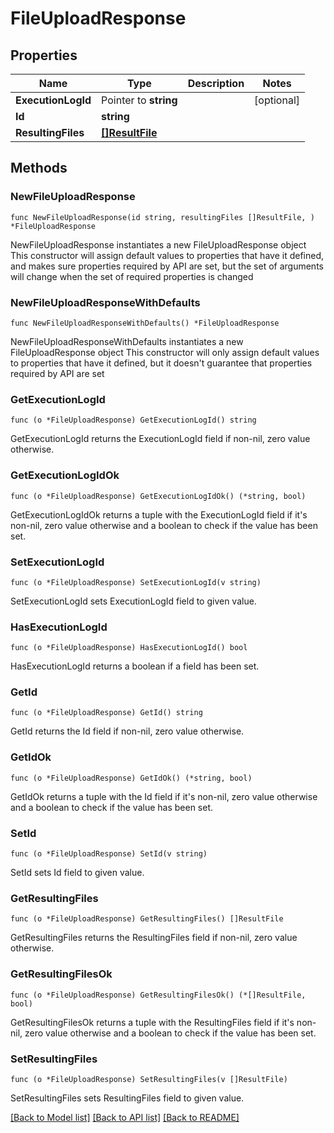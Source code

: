 # FileUploadResponse

## Properties

Name | Type | Description | Notes
------------ | ------------- | ------------- | -------------
**ExecutionLogId** | Pointer to **string** |  | [optional] 
**Id** | **string** |  | 
**ResultingFiles** | [**[]ResultFile**](ResultFile.md) |  | 

## Methods

### NewFileUploadResponse

`func NewFileUploadResponse(id string, resultingFiles []ResultFile, ) *FileUploadResponse`

NewFileUploadResponse instantiates a new FileUploadResponse object
This constructor will assign default values to properties that have it defined,
and makes sure properties required by API are set, but the set of arguments
will change when the set of required properties is changed

### NewFileUploadResponseWithDefaults

`func NewFileUploadResponseWithDefaults() *FileUploadResponse`

NewFileUploadResponseWithDefaults instantiates a new FileUploadResponse object
This constructor will only assign default values to properties that have it defined,
but it doesn't guarantee that properties required by API are set

### GetExecutionLogId

`func (o *FileUploadResponse) GetExecutionLogId() string`

GetExecutionLogId returns the ExecutionLogId field if non-nil, zero value otherwise.

### GetExecutionLogIdOk

`func (o *FileUploadResponse) GetExecutionLogIdOk() (*string, bool)`

GetExecutionLogIdOk returns a tuple with the ExecutionLogId field if it's non-nil, zero value otherwise
and a boolean to check if the value has been set.

### SetExecutionLogId

`func (o *FileUploadResponse) SetExecutionLogId(v string)`

SetExecutionLogId sets ExecutionLogId field to given value.

### HasExecutionLogId

`func (o *FileUploadResponse) HasExecutionLogId() bool`

HasExecutionLogId returns a boolean if a field has been set.

### GetId

`func (o *FileUploadResponse) GetId() string`

GetId returns the Id field if non-nil, zero value otherwise.

### GetIdOk

`func (o *FileUploadResponse) GetIdOk() (*string, bool)`

GetIdOk returns a tuple with the Id field if it's non-nil, zero value otherwise
and a boolean to check if the value has been set.

### SetId

`func (o *FileUploadResponse) SetId(v string)`

SetId sets Id field to given value.


### GetResultingFiles

`func (o *FileUploadResponse) GetResultingFiles() []ResultFile`

GetResultingFiles returns the ResultingFiles field if non-nil, zero value otherwise.

### GetResultingFilesOk

`func (o *FileUploadResponse) GetResultingFilesOk() (*[]ResultFile, bool)`

GetResultingFilesOk returns a tuple with the ResultingFiles field if it's non-nil, zero value otherwise
and a boolean to check if the value has been set.

### SetResultingFiles

`func (o *FileUploadResponse) SetResultingFiles(v []ResultFile)`

SetResultingFiles sets ResultingFiles field to given value.



[[Back to Model list]](../README.md#documentation-for-models) [[Back to API list]](../README.md#documentation-for-api-endpoints) [[Back to README]](../README.md)


